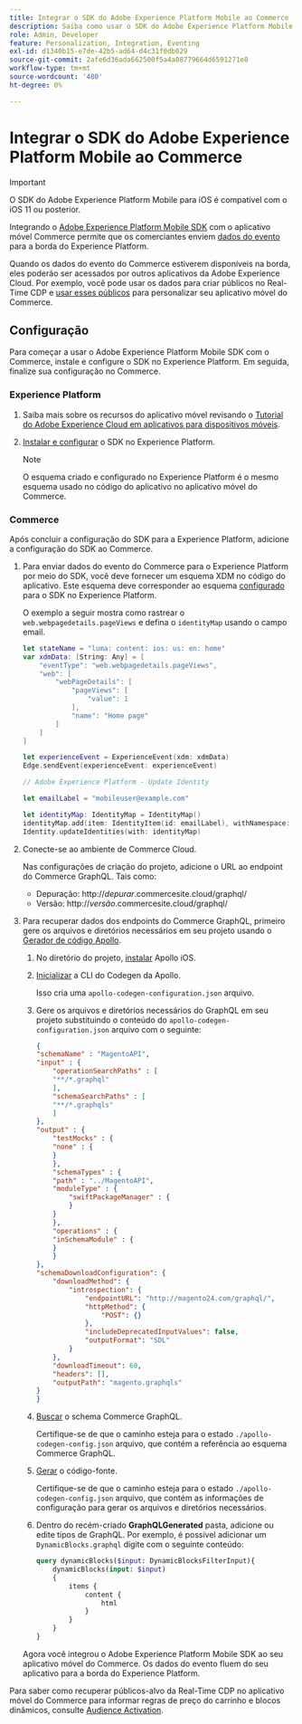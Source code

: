```yaml
---
title: Integrar o SDK do Adobe Experience Platform Mobile ao Commerce
description: Saiba como usar o SDK do Adobe Experience Platform Mobile com sua loja headless ou personalizada do Commerce.
role: Admin, Developer
feature: Personalization, Integration, Eventing
exl-id: d1340b15-e7de-42b5-ad64-d4c31f0db029
source-git-commit: 2afe6d36ada662500f5a4a08779664d6591271e8
workflow-type: tm+mt
source-wordcount: '480'
ht-degree: 0%

---
```


# Integrar o SDK do Adobe Experience Platform Mobile ao Commerce

>[!IMPORTANT]
>
>O SDK do Adobe Experience Platform Mobile para iOS é compatível com o iOS 11 ou posterior.

Integrando o [Adobe Experience Platform Mobile SDK](https://developer.adobe.com/client-sdks/home/) com o aplicativo móvel Commerce permite que os comerciantes enviem  [dados do evento](events.md) para a borda do Experience Platform.

Quando os dados do evento do Commerce estiverem disponíveis na borda, eles poderão ser acessados por outros aplicativos da Adobe Experience Cloud. Por exemplo, você pode usar os dados para criar públicos no Real-Time CDP e [usar esses públicos](https://experienceleague.adobe.com/docs/commerce-admin/customers/audience-activation.html) para personalizar seu aplicativo móvel do Commerce.

## Configuração

Para começar a usar o Adobe Experience Platform Mobile SDK com o Commerce, instale e configure o SDK no Experience Platform. Em seguida, finalize sua configuração no Commerce.

### Experience Platform

1. Saiba mais sobre os recursos do aplicativo móvel revisando o [Tutorial do Adobe Experience Cloud em aplicativos para dispositivos móveis](https://experienceleague.adobe.com/docs/platform-learn/implement-mobile-sdk/overview.html).

1. [Instalar e configurar](https://developer.adobe.com/client-sdks/documentation/getting-started/) o SDK no Experience Platform.

   >[!NOTE]
   >
   >O esquema criado e configurado no Experience Platform é o mesmo esquema usado no código do aplicativo no aplicativo móvel do Commerce.

### Commerce

Após concluir a configuração do SDK para a Experience Platform, adicione a configuração do SDK ao Commerce.

1. Para enviar dados do evento do Commerce para o Experience Platform por meio do SDK, você deve fornecer um esquema XDM no código do aplicativo. Este esquema deve corresponder ao esquema [configurado](https://developer.adobe.com/client-sdks/home/getting-started/set-up-schemas-and-datasets/) para o SDK no Experience Platform.

   O exemplo a seguir mostra como rastrear o `web.webpagedetails.pageViews` e defina o `identityMap` usando o campo email.

   ```swift
   let stateName = "luma: content: ios: us: en: home"
   var xdmData: [String: Any] = [
       "eventType": "web.webpagedetails.pageViews",
       "web": [
           "webPageDetails": [
               "pageViews": [
                   "value": 1
               ],
               "name": "Home page"
           ]
       ]
   ]
   
   let experienceEvent = ExperienceEvent(xdm: xdmData)
   Edge.sendEvent(experienceEvent: experienceEvent)
   
   // Adobe Experience Platform - Update Identity
   
   let emailLabel = "mobileuser@example.com"
   
   let identityMap: IdentityMap = IdentityMap()
   identityMap.add(item: IdentityItem(id: emailLabel), withNamespace: "Email")
   Identity.updateIdentities(with: identityMap)
   ```

1. Conecte-se ao ambiente de Commerce Cloud.

   Nas configurações de criação do projeto, adicione o URL ao endpoint do Commerce GraphQL. Tais como:

   - Depuração: http://_depurar_.commercesite.cloud/graphql/
   - Versão: http://_versão_.commercesite.cloud/graphql/

1. Para recuperar dados dos endpoints do Commerce GraphQL, primeiro gere os arquivos e diretórios necessários em seu projeto usando o [Gerador de código Apollo](https://www.apollographql.com/docs/ios/).

   1. No diretório do projeto, [instalar](https://www.apollographql.com/docs/ios/get-started#1-install-the-apollo-frameworks) Apollo iOS.

   1. [Inicializar](https://www.apollographql.com/docs/ios/code-generation/codegen-cli/#initialize) a CLI do Codegen da Apollo.

      Isso cria uma `apollo-codegen-configuration.json` arquivo.

   1. Gere os arquivos e diretórios necessários do GraphQL em seu projeto substituindo o conteúdo do `apollo-codegen-configuration.json` arquivo com o seguinte:

      ```json
      {
      "schemaName" : "MagentoAPI",
      "input" : {
          "operationSearchPaths" : [
          "**/*.graphql"
          ],
          "schemaSearchPaths" : [
          "**/*.graphqls"
          ]
      },
      "output" : {
          "testMocks" : {
          "none" : {
          }
          },
          "schemaTypes" : {
          "path" : "../MagentoAPI",
          "moduleType" : {
              "swiftPackageManager" : {
              }
          }
          },
          "operations" : {
          "inSchemaModule" : {
          }
          }
      },
      "schemaDownloadConfiguration": {
          "downloadMethod": {
              "introspection": {
                  "endpointURL": "http://magento24.com/graphql/",
                  "httpMethod": {
                      "POST": {}
                  },
                  "includeDeprecatedInputValues": false,
                  "outputFormat": "SDL"
              }
          },
          "downloadTimeout": 60,
          "headers": [],
          "outputPath": "magento.graphqls"
      }
      }
      ```

   1. [Buscar](https://www.apollographql.com/docs/ios/code-generation/codegen-cli/#fetch-schema) o schema Commerce GraphQL.

      Certifique-se de que o caminho esteja para o estado `./apollo-codegen-config.json` arquivo, que contém a referência ao esquema Commerce GraphQL.

   1. [Gerar](https://www.apollographql.com/docs/ios/code-generation/codegen-cli/#generate) o código-fonte.

      Certifique-se de que o caminho esteja para o estado `./apollo-codegen-config.json` arquivo, que contém as informações de configuração para gerar os arquivos e diretórios necessários.

   1. Dentro do recém-criado **GraphQLGenerated** pasta, adicione ou edite tipos de GraphQL. Por exemplo, é possível adicionar um `DynamicBlocks.graphql` digite com o seguinte conteúdo:

      ```graphql
      query dynamicBlocks($input: DynamicBlocksFilterInput){
          dynamicBlocks(input: $input)
          {
              items {
                  content {
                      html
                  }
              }
          }
      }
      ```

   Agora você integrou o Adobe Experience Platform Mobile SDK ao seu aplicativo móvel do Commerce. Os dados do evento fluem do seu aplicativo para a borda do Experience Platform.

Para saber como recuperar públicos-alvo da Real-Time CDP no aplicativo móvel do Commerce para informar regras de preço do carrinho e blocos dinâmicos, consulte [Audience Activation](https://experienceleague.adobe.com/docs/commerce-admin/customers/audience-activation.html#retrieve-audiences-using-the-adobe-experience-platform-mobile-sdk).
